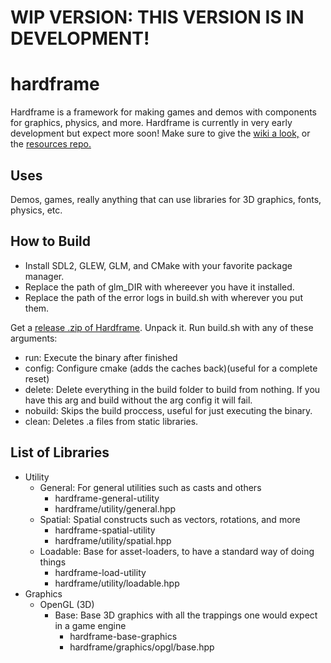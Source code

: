# WIP VERSION: THIS VERSION IS IN DEVELOPMENT! #

# hardframe #
Hardframe is a framework for making games and demos with components for graphics, physics, and more. Hardframe is currently in very early development but expect more soon! Make sure to give the [wiki a look,](https://github.com/iMakeMehPrograms/hardframe/wiki) or the [resources repo.](https://github.com/iMakeMehPrograms/hardframe_resources)

## Uses ##
Demos, games, really anything that can use libraries for 3D graphics, fonts, physics, etc.

## How to Build ##
- Install SDL2, GLEW, GLM, and CMake with your favorite package manager. 
- Replace the path of glm_DIR with whereever you have it installed.
- Replace the path of the error logs in build.sh with wherever you put them.

Get a [release .zip of Hardframe](https://github.com/iMakeMehPrograms/hardframe/releases/). Unpack it. 
Run build.sh with any of these arguments:

- run: Execute the binary after finished
- config: Configure cmake (adds the caches back)(useful for a complete reset)
- delete: Delete everything in the build folder to build from nothing. If you have this arg and build without the arg config it will fail.
- nobuild: Skips the build proccess, useful for just executing the binary.
- clean: Deletes .a files from static libraries. 

## List of Libraries ##
- Utility
    - General: For general utilities such as casts and others
        - hardframe-general-utility
        - hardframe/utility/general.hpp
    - Spatial: Spatial constructs such as vectors, rotations, and more
        - hardframe-spatial-utility
        - hardframe/utility/spatial.hpp
    - Loadable: Base for asset-loaders, to have a standard way of doing things
        - hardframe-load-utility
        - hardframe/utility/loadable.hpp
- Graphics
    - OpenGL (3D)
        - Base: Base 3D graphics with all the trappings one would expect in a game engine 
            - hardframe-base-graphics
            - hardframe/graphics/opgl/base.hpp
